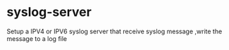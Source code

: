 # syslog-server
Setup a IPV4 or  IPV6 syslog server that receive syslog message ,write the message to a log file

